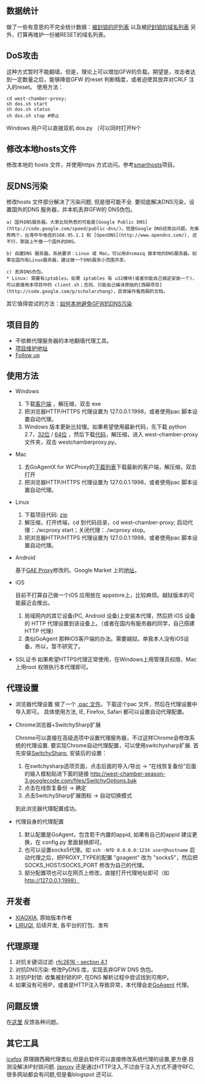 ﻿数据统计
-------
做了一些有意思的不完全统计数据：[被封锁的IP列表](https://github.com/liruqi/west-chamber-season-3/blob/master/west-chamber-proxy/status/timedout-ip.list) 以及被[IP封锁的域名列表](https://github.com/liruqi/west-chamber-season-3/blob/master/west-chamber-proxy/status/timedout.txt)
另外，打算再维护一份被RESET的域名列表。

DoS攻击
-------
这种方式暂时不能翻墙，但是，理论上可以增加GFW的负载。期望是，攻击者达到一定数量之后，能够降低GFW 的reset 判断精度，或者迫使其放弃对CRLF 注入的reset。
使用方法：

    cd west-chamber-proxy;
    sh dos.sh start 
    sh dos.sh status 
    sh dos.sh stop #停止

Windows 用户可以直接双机 dos.py （可以同时打开N个

修改本地hosts文件
----------------
修改本地的 hosts 文件，并使用https 方式访问。参考[smarthosts](http://code.google.com/p/smarthosts/)项目。
 

反DNS污染
-------
修改hosts 文件部分解决了污染问题, 但是很可能不全. 要彻底解决DNS污染，设置国外的DNS 服务器，并本机丢弃GFW的 DNS伪包。

    a) 国外DNS服务器。大家比较熟悉的可能是[Google Public DNS](http://code.google.com/speed/public-dns/)。但是Google DNS经常出问题。先推荐两个，台湾中华电信的168.95.1.1 和 [OpenDNS](http://www.opendns.com/), 还不行，那就上午搜一个国外的DNS。

    b) 自建DNS 服务器。系统要求：Linux 或 Mac。可以用dnsmasq 做本地的DNS服务器。如果在国内有Linux服务器，建议做一个DNS服务小范围共享。

    c) 丢弃DNS伪包。
    * Linux: 需要有iptables。如果 iptables 有 u32模块(或者你能自己搞定安装一个)，可以直接用本项目中的 client.sh；否则，只能自己编译原始的[西厢项目](http://code.google.com/p/scholarzhang)，具体操作看西厢的文档。

其它值得尝试的方法：[如何本地避免GFW的DNS污染](http://liruqi.info/post/28775426009/how-to-avoid-dns-hijack-locally)

项目目的
--------
* 不依赖代理服务器的本地翻墙代理工具。
* [项目维护地址](https://github.com/gdwgi1225/west-chamber-season-3)
* [Follow up](https://plus.google.com/b/108661470402896863593/)

使用方法
--------
* Windows

    1. 下载[客户端](http://code.google.com/p/west-chamber-season-3/downloads/list) ，解压缩，双击 exe
    2. 把浏览器HTTP/HTTPS 代理设置为 127.0.0.1:1998，或者使用pac 脚本设置自动代理。
    3. Windows 版本更新比较慢。如果希望使用最新代码，先下载 python 2.7，[32位](http://python.org/ftp/python/2.7.2/python-2.7.2.msi) / [64位](http://python.org/ftp/python/2.7.2/python-2.7.2.amd64.msi) ，然后下载[代码](https://github.com/liruqi/west-chamber-season-3/zipball/master)，解压缩，进入 west-chamber-proxy 文件夹，双击 westchamberproxy.py。

* Mac 
    1. 去GoAgentX for WCProxy的[下载列表](https://github.com/liruqi/GoAgentX/downloads)下载最新的客户端，解压缩，双击打开
    2. 把浏览器HTTP/HTTPS 代理设置为 127.0.0.1:1998，或者使用pac 脚本设置自动代理。
    
* Linux

    1. 下载项目代码: [zip](https://github.com/liruqi/west-chamber-season-3/zipball/master)
    2. 解压缩，打开终端，cd 到代码目录，cd west-chamber-proxy; 启动代理：./wcproxy start；关闭代理：./wcproxy stop。
    3. 把浏览器HTTP/HTTPS 代理设置为 127.0.0.1:1998，或者使用pac 脚本设置自动代理。

* Android

    基于[GAE Proxy](http://code.google.com/p/gaeproxy/)修改的。Google Market 上的[地址](https://market.android.com/details?id=org.westchamberproxy)。

* iOS
    
    目前不打算自己做一个iOS 应用放在 appstore上，比较麻烦。越狱版本的可能最近会推出。

    1. 局域网内的其它设备(PC, Android 设备)上安装本代理，然后把 iOS 设备的 HTTP 代理设置到该设备上。（或者在国内有服务器的同学，自己搭建HTTP 代理）
    2. 类似GoAgent 那种iOS客户端的办法。需要越狱。单我本人没有iOS设备，所以，暂不研究了。

* SSL证书
    如果希望HTTPS代理正常使用，在Windows上用管理员权限、Mac 上用root 权限执行本代理即可。

代理设置
--------

* 浏览器代理设置
    做了一个 [.pac 文件](https://raw.github.com/gdwgi1225/west-chamber-season-3/master/SwitchyPac.pac)。下载这个pac 文件，然后在代理设置中导入即可。
    具体使用方法, IE, Firefox, Safari 都可以设置自动代理配置。

* Chrome浏览器+SwitchySharp扩展

    Chrome可以直接在高级选项中设置代理服务器，不过这样Chrome会修改系统的代理设置. 要实现Chrome自动代理配置，可以使用switchysharp扩展.
    首先安装[SwitchySharp](https://chrome.google.com/webstore/detail/dpplabbmogkhghncfbfdeeokoefdjegm), 安装后的设置：
   
    1. 在switchysharp选项页面，点击后面的导入/导出 -> “在线恢复备份”后面的输入框粘贴进下面的链接 http://west-chamber-season-3.googlecode.com/files/SwitchyOptions.bak
    2. 点击在线恢复备份 -> 确定 
    3. 点击SwitchySharp扩展图标 -> 自动切换模式

    到此浏览器代理配置成功。

* 代理自身的代理配置

    1. 默认配置是GoAgent，包含若干内置的appid, 如果有自己的appid 建议更换，在 config.py 里面替换即可。
    2. 也可以设置socks5代理。如 `ssh -NfD 0.0.0.0:1234 user@hostname` 启动代理之后，把PROXY_TYPE的配置 "goagent" 改为 "socks5"，然后把 SOCKS_HOST/SOCKS_PORT 修改为自己的代理。
    3. 部分配置项也可以在网页上修改，直接打开代理地址即可（如 http://127.0.0.1:1998）

开发者
------
* [XIAOXIA](http://xiaoxia.org), 原始版本作者
* [LIRUQI](http://liruqi.info), 后续开发, 各平台的打包、发布

代理原理
--------

1. 对抗关键词过滤: [rfc2616 - section 4.1](http://www.w3.org/Protocols/rfc2616/rfc2616-sec4.html)
2. 对抗DNS污染: 修改PyDNS 库，实现丢弃GFW DNS 伪包。
3. 对抗IP封锁: 收集被封锁的IP, 在DNS 解析过程中尝试找到可用IP。
4. 如果没有可用IP，或者是HTTP注入导致异常，本代理会走[GoAgent](http://code.google.com/p/goagent/) 代理。

问题反馈
--------
在[这里](https://github.com/liruqi/west-chamber-season-3/issues) 反馈各种问题。 

其它工具
--------
[icefox](https://code.google.com/p/icefox/) 原理跟西厢代理类似,但是此软件可以直接修改系统代理的设置,更方便.目测没解决IP封锁问题.
[jjproxy](https://github.com/liruqi/jjproxy) 还是通过HTTP注入,不过由于注入方式不遵守RFC,很多网站都会有问题,但是看blogspot 还可以.